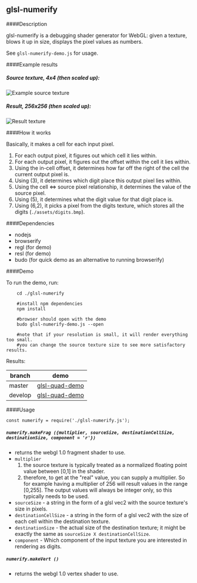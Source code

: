
glsl-numerify
---


####Description

glsl-numerify is a debugging shader generator for WebGL: given a texture, blows it up in size,
displays the pixel values as numbers.

See `glsl-numerify-demo.js` for usage.

####Example results

##### **Source texture, 4x4 (then scaled up)**:
![Example source texture](https://raw.githubusercontent.com/realazthat/glsl-numerify/master/docs/numerify-4x4-exemplar-scaled-up.png)

##### **Result, 256x256 (then scaled up)**:
![Result texture](https://raw.githubusercontent.com/realazthat/glsl-numerify/master/docs/numerify-4x4-result.png)

####How it works

Basically, it makes a cell for each input pixel.

1. For each output pixel, it figures out which cell it lies within.
2. For each output pixel, it figures out the offset within the cell it lies within.
3. Using the in-cell offset, it determines how far off the right of the cell the current
    output pixel is.
4. Using (3), it determines which digit place this output pixel lies within.
5. Using the cell <=> source pixel relationship, it determines the value of the source pixel.
6. Using (5), it determines what the digit value for that digit place is.
7. Using (6,2), it picks a pixel from the digits texture, which stores all the digits (`./assets/digits.bmp`).


####Dependencies

* nodejs
* browserify
* regl (for demo)
* resl (for demo)
* budo (for quick demo as an alternative to running browserify) 


####Demo

To run the demo, run:

```
    cd ./glsl-numerify
    
    #install npm dependencies
    npm install
    
    #browser should open with the demo
    budo glsl-numerify-demo.js --open

    #note that if your resolution is small, it will render everything too small.
    #you can change the source texture size to see more satisfactory results.

```

Results:

branch | demo
-------|-------
master | [glsl-quad-demo](https://realazthat.github.io/glsl-quad/master/www/glsl-numerify-demo/index.html)
develop | [glsl-quad-demo](https://realazthat.github.io/glsl-quad/develop/www/glsl-numerify-demo/index.html)

####Usage

```
const numerify = require('./glsl-numerify.js');
```

##### `numerify.makeFrag ({multiplier, sourceSize, destinationCellSize, destinationSize, component = 'r'})`


* returns the webgl 1.0 fragment shader to use.
* `multiplier`
    1. the source texture is typically treated as a normalized floating point value between [0,1] in the shader.
    2. therefore, to get at the "real" value, you can supply a multiplier. So for example having a multiplier of
        256 will result values in the range [0,255]. The output values will always be integer only, so this
        typically needs to be used.
* `sourceSize` - a string in the form of a glsl vec2 with the source texture's size in pixels.
* `destinationCellSize` - a string in the form of a glsl vec2 with the size of each cell within the destination texture.
* `destinationSize` - the actual size of the destination texture; it might be exactly the same as
                      `sourceSize X destinationCellSize`.
* `component` - Which component of the input texture you are interested in rendering as digits.

##### `numerify.makeVert ()`

* returns the webgl 1.0 vertex shader to use.
